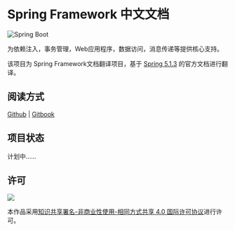 # Spring  Framework 中文文档

![Spring Boot](https://spring.io/img/homepage/icon-spring-framework.svg)

为依赖注入，事务管理，Web应用程序，数据访问，消息传递等提供核心支持。

该项目为 Spring Framework文档翻译项目，基于 [Spring 5.1.3](https://spring.io/projects/spring-framework) 的官方文档进行翻译。

## 阅读方式

[Github](https://github.com/DocsHome/spring-docs/blob/master/SUMMARY.md) | [Gitbook](https://www.gitbook.com/book/docshome/spring-docs)

## 项目状态

计划中……

## 许可
![](https://i.creativecommons.org/l/by-nc-sa/4.0/88x31.png)

本作品采用[知识共享署名-非商业性使用-相同方式共享 4.0 国际许可协议](http://creativecommons.org/licenses/by-nc-sa/4.0/)进行许可。
